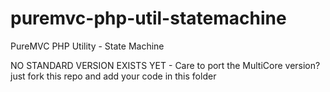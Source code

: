 puremvc-php-util-statemachine
=============================

PureMVC PHP Utility - State Machine 

NO STANDARD VERSION EXISTS YET - Care to port the MultiCore version? just fork this repo and add your code in this folder